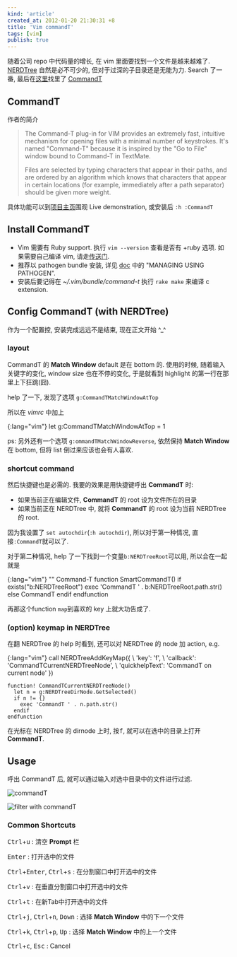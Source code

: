 ```yaml
---
kind: 'article'
created_at: 2012-01-20 21:30:31 +8
title: 'Vim commandT'
tags: [vim]
publish: true
---
```

随着公司 repo 中代码量的增长, 在 vim 里面要找到一个文件是越来越难了. [NERDTree][] 自然是必不可少的, 但对于过深的子目录还是无能为力. Search 了一番, 最后在[这里](http://stevelosh.com/blog/2010/09/coming-home-to-vim/#peepopen)找里了 [CommandT][]

## CommandT

作者的简介

> The Command-T plug-in for VIM provides an extremely fast, intuitive mechanism for opening files with a minimal number of keystrokes. It's named "Command-T" because it is inspired by the "Go to File" window bound to Command-T in TextMate.
>
> Files are selected by typing characters that appear in their paths, and are ordered by an algorithm which knows that characters that appear in certain locations (for example, immediately after a path separator) should be given more weight.

具体功能可以到[项目主页][CommandT]围观 Live demonstration, 或安装后 `:h :CommandT`

## Install CommandT

   * Vim 需要有 Ruby support. 执行 `vim --version` 查看是否有 +ruby 选项. 如果需要自己编译 vim, 请走[传送门][CompileVim].
   * 推荐以 pathogen bundle 安装, 详见 [doc](http://git.wincent.com/command-t.git/blob_plain/HEAD:/doc/command-t.txt) 中的 "MANAGING USING PATHOGEN".
   * 安装后要记得在 *~/.vim/bundle/command-t* 执行 `rake make` 来编译 c extension.

## Config CommandT (with NERDTree)

作为一个配置控, 安装完成远远不是结束, 现在正文开始 ^\_^

### layout

CommandT 的 __Match Window__ default 是在 bottom 的. 使用的时候, 随着输入关键字的变化, window size 也在不停的变化, 于是就看到 highlight 的第一行在那里上下狂跳(囧).

help 了一下, 发现了选项 `g:CommandTMatchWindowAtTop`

所以在 *vimrc* 中加上

{:lang="vim"}
    let g:CommandTMatchWindowAtTop = 1

ps: 另外还有一个选项 `g:ommandTMatchWindowReverse`, 依然保持 __Match Window__ 在 bottom, 但将 list 倒过来应该也会有人喜欢.

### shortcut command

然后快捷键也是必需的. 我要的效果是用快捷键呼出 __CommandT__ 时:

* 如果当前正在编辑文件, __CommandT__ 的 root 设为文件所在的目录
* 如果当前正在 NERDTree 中, 就将 __CommandT__ 的 root 设为当前 NERDTree 的 root.

因为我设置了 `set autochdir`(`:h autochdir`), 所以对于第一种情况, 直接`:CommandT`就可以了.

对于第二种情况, help 了一下找到一个变量`b:NERDTreeRoot`可以用, 所以合在一起就是

{:lang="vim"}
    "" Command-T
    function SmartCommandT()
      if exists("b:NERDTreeRoot")
        exec 'CommandT ' . b:NERDTreeRoot.path.str()
      else
        CommandT
      endif
    endfunction

再那这个function `map`到喜欢的 key 上就大功告成了.

### (option) keymap in NERDTree

在翻 NERDTree 的 help 时看到, 还可以对 NERDTree 的 node 加 action, e.g.

{:lang="vim"}
    call NERDTreeAddKeyMap({
        \ 'key': 'f',
        \ 'callback': 'CommandTCurrentNERDTreeNode',
        \ 'quickhelpText': 'CommandT on current node' })

    function! CommandTCurrentNERDTreeNode()
      let n = g:NERDTreeDirNode.GetSelected()
      if n != {}
        exec 'CommandT ' . n.path.str()
      endif
    endfunction

在光标在 NERDTree 的 dirnode 上时, 按<kbd>f</kbd>, 就可以在选中的目录上打开 __CommandT__.

## Usage

呼出 CommandT 后, 就可以通过输入对选中目录中的文件进行过滤.

![commandT](http://pic.yupoo.com/timgreen/BIEIYRQi/medish.jpg)

![filter with commandT](http://pic.yupoo.com/timgreen/BIEIZ8nj/medish.jpg)

### Common Shortcuts

<kbd>Ctrl</kbd>+<kbd>u</kbd>
: 清空 __Prompt__ 栏

<kbd>Enter</kbd>
: 打开选中的文件

<kbd>Ctrl</kbd>+<kbd>Enter</kbd>, <kbd>Ctrl</kbd>+<kbd>s</kbd>
: 在分割窗口中打开选中的文件

<kbd>Ctrl</kbd>+<kbd>v</kbd>
: 在垂直分割窗口中打开选中的文件

<kbd>Ctrl</kbd>+<kbd>t</kbd>
: 在新Tab中打开选中的文件

<kbd>Ctrl</kbd>+<kbd>j</kbd>, <kbd>Ctrl</kbd>+<kbd>n</kbd>, <kbd>Down</kbd>
: 选择 __Match Window__ 中的下一个文件

<kbd>Ctrl</kbd>+<kbd>k</kbd>, <kbd>Ctrl</kbd>+<kbd>p</kbd>, <kbd>Up</kbd>
: 选择 __Match Window__ 中的上一个文件

<kbd>Ctrl</kbd>+<kbd>c</kbd>, <kbd>Esc</kbd>
: Cancel

[NERDTree]: https://github.com/scrooloose/nerdtree
[CommandT]: https://wincent.com/products/command-t
[CompileVim]: http://stackoverflow.com/questions/3794895/installing-vim-with-ruby-support-ruby
